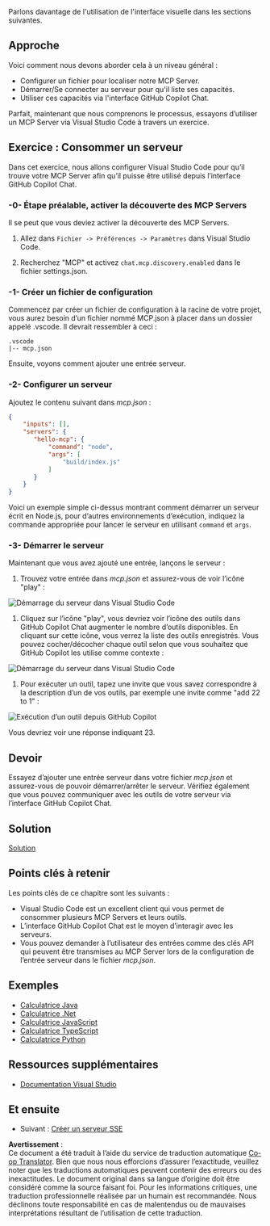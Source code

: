 <!--
CO_OP_TRANSLATOR_METADATA:
{
  "original_hash": "222e01c3002a33355806d60d558d9429",
  "translation_date": "2025-07-14T09:26:27+00:00",
  "source_file": "03-GettingStarted/04-vscode/README.md",
  "language_code": "fr"
}
-->
Parlons davantage de l'utilisation de l'interface visuelle dans les sections suivantes.

## Approche

Voici comment nous devons aborder cela à un niveau général :

- Configurer un fichier pour localiser notre MCP Server.
- Démarrer/Se connecter au serveur pour qu'il liste ses capacités.
- Utiliser ces capacités via l'interface GitHub Copilot Chat.

Parfait, maintenant que nous comprenons le processus, essayons d’utiliser un MCP Server via Visual Studio Code à travers un exercice.

## Exercice : Consommer un serveur

Dans cet exercice, nous allons configurer Visual Studio Code pour qu’il trouve votre MCP Server afin qu’il puisse être utilisé depuis l’interface GitHub Copilot Chat.

### -0- Étape préalable, activer la découverte des MCP Servers

Il se peut que vous deviez activer la découverte des MCP Servers.

1. Allez dans `Fichier -> Préférences -> Paramètres` dans Visual Studio Code.

1. Recherchez "MCP" et activez `chat.mcp.discovery.enabled` dans le fichier settings.json.

### -1- Créer un fichier de configuration

Commencez par créer un fichier de configuration à la racine de votre projet, vous aurez besoin d’un fichier nommé MCP.json à placer dans un dossier appelé .vscode. Il devrait ressembler à ceci :

```text
.vscode
|-- mcp.json
```

Ensuite, voyons comment ajouter une entrée serveur.

### -2- Configurer un serveur

Ajoutez le contenu suivant dans *mcp.json* :

```json
{
    "inputs": [],
    "servers": {
       "hello-mcp": {
           "command": "node",
           "args": [
               "build/index.js"
           ]
       }
    }
}
```

Voici un exemple simple ci-dessus montrant comment démarrer un serveur écrit en Node.js, pour d’autres environnements d’exécution, indiquez la commande appropriée pour lancer le serveur en utilisant `command` et `args`.

### -3- Démarrer le serveur

Maintenant que vous avez ajouté une entrée, lançons le serveur :

1. Trouvez votre entrée dans *mcp.json* et assurez-vous de voir l’icône "play" :

  ![Démarrage du serveur dans Visual Studio Code](../../../../translated_images/vscode-start-server.8e3c986612e3555de47e5b1e37b2f3020457eeb6a206568570fd74a17e3796ad.fr.png)  

1. Cliquez sur l’icône "play", vous devriez voir l’icône des outils dans GitHub Copilot Chat augmenter le nombre d’outils disponibles. En cliquant sur cette icône, vous verrez la liste des outils enregistrés. Vous pouvez cocher/décocher chaque outil selon que vous souhaitez que GitHub Copilot les utilise comme contexte :

  ![Démarrage du serveur dans Visual Studio Code](../../../../translated_images/vscode-tool.0b3bbea2fb7d8c26ddf573cad15ef654e55302a323267d8ee6bd742fe7df7fed.fr.png)

1. Pour exécuter un outil, tapez une invite que vous savez correspondre à la description d’un de vos outils, par exemple une invite comme "add 22 to 1" :

  ![Exécution d’un outil depuis GitHub Copilot](../../../../translated_images/vscode-agent.d5a0e0b897331060518fe3f13907677ef52b879db98c64d68a38338608f3751e.fr.png)

  Vous devriez voir une réponse indiquant 23.

## Devoir

Essayez d’ajouter une entrée serveur dans votre fichier *mcp.json* et assurez-vous de pouvoir démarrer/arrêter le serveur. Vérifiez également que vous pouvez communiquer avec les outils de votre serveur via l’interface GitHub Copilot Chat.

## Solution

[Solution](./solution/README.md)

## Points clés à retenir

Les points clés de ce chapitre sont les suivants :

- Visual Studio Code est un excellent client qui vous permet de consommer plusieurs MCP Servers et leurs outils.
- L’interface GitHub Copilot Chat est le moyen d’interagir avec les serveurs.
- Vous pouvez demander à l’utilisateur des entrées comme des clés API qui peuvent être transmises au MCP Server lors de la configuration de l’entrée serveur dans le fichier *mcp.json*.

## Exemples

- [Calculatrice Java](../samples/java/calculator/README.md)
- [Calculatrice .Net](../../../../03-GettingStarted/samples/csharp)
- [Calculatrice JavaScript](../samples/javascript/README.md)
- [Calculatrice TypeScript](../samples/typescript/README.md)
- [Calculatrice Python](../../../../03-GettingStarted/samples/python)

## Ressources supplémentaires

- [Documentation Visual Studio](https://code.visualstudio.com/docs/copilot/chat/mcp-servers)

## Et ensuite

- Suivant : [Créer un serveur SSE](../05-sse-server/README.md)

**Avertissement** :  
Ce document a été traduit à l’aide du service de traduction automatique [Co-op Translator](https://github.com/Azure/co-op-translator). Bien que nous nous efforcions d’assurer l’exactitude, veuillez noter que les traductions automatiques peuvent contenir des erreurs ou des inexactitudes. Le document original dans sa langue d’origine doit être considéré comme la source faisant foi. Pour les informations critiques, une traduction professionnelle réalisée par un humain est recommandée. Nous déclinons toute responsabilité en cas de malentendus ou de mauvaises interprétations résultant de l’utilisation de cette traduction.